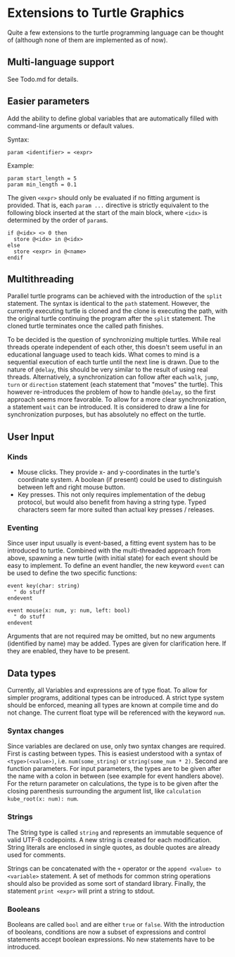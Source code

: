 # Extensions to Turtle Graphics

Quite a few extensions to the turtle programming language can be thought of
(although none of them are implemented as of now).

## Multi-language support

See Todo.md for details.

## Easier parameters

Add the ability to define global variables that are automatically
filled with command-line arguments or default values.

Syntax:
```
param <identifier> = <expr>
```

Example:
```
param start_length = 5
param min_length = 0.1
```

The given `<expr>` should only be evaluated if no fitting argument is provided.
That is, each `param ...` directive is strictly equivalent to the following block
inserted at the start of the main block, where `<idx>` is determined by the order
of `param`s.
```
if @<idx> <> 0 then
  store @<idx> in @<idx>
else
  store <expr> in @<name>
endif
```

## Multithreading

Parallel turtle programs can be achieved with the introduction
of the `split` statement. The syntax is identical to the
`path` statement. However, the currently executing turtle is cloned
and the clone is executing the path, with the original turtle
continuing the program after the `split` statement. The cloned
turtle terminates once the called path finishes.

To be decided is the question of synchronizing multiple turtles. While real
threads operate independent of each other, this doesn't seem useful in an
educational language used to teach kids. What comes to mind is a
sequential execution of each turtle until the next line is drawn. Due to
the nature of `@delay`, this should be very similar to the result of using
real threads. Alternatively, a synchronization can follow after each
`walk`, `jump`, `turn` or `direction` statement (each statement that
"moves" the turtle). This however re-introduces the problem of how to
handle `@delay`, so the first approach seems more favorable. To allow
for a more clear synchronization, a statement `wait` can be introduced.
It is considered to draw a line for synchronization purposes, but has
absolutely no effect on the turtle.

## User Input

### Kinds

* Mouse clicks. They provide x- and y-coordinates in the turtle's
  coordinate system. A boolean (if present) could be used to distinguish
  between left and right mouse button.
* Key presses. This not only requires implementation of the debug protocol,
  but would also benefit from having a string type. Typed characters seem far
  more suited than actual key presses / releases.

### Eventing

Since user input usually is event-based, a fitting event system has
to be introduced to turtle. Combined with the multi-threaded approach
from above, spawning a new turtle (with initial state) for each event
should be easy to implement. To define an event handler, the new keyword
`event` can be used to define the two specific functions:

```
event key(char: string)
  " do stuff
endevent

event mouse(x: num, y: num, left: bool)
  " do stuff
endevent
```

Arguments that are not required may be omitted, but no new arguments
(identified by name) may be added. Types are given for clarification here.
If they are enabled, they have to be present.

## Data types

Currently, all Variables and expressions are of type float. To allow for
simpler programs, additional types can be introduced. A strict type system
should be enforced, meaning all types are known at compile time and do not
change. The current float type will be referenced with the keyword `num`.

### Syntax changes

Since variables are declared on use, only two syntax changes are required.
First is casting between types. This is easiest understood with a syntax
of `<type>(<value>)`, i.e. `num(some_string)` or `string(some_num * 2)`.
Second are function parameters. For input parameters, the types are to be
given after the name with a colon in between (see example for event
handlers above). For the return parameter on calculations, the type is to
be given after the closing parenthesis surrounding the argument list, like
`calculation kube_root(x: num): num`.

### Strings

The String type is called `string` and represents an immutable sequence
of valid UTF-8 codepoints. A new string is created for each modification.
String literals are enclosed in single quotes, as double quotes are already
used for comments.

Strings can be concatenated with the `+` operator or the
`append <value> to <variable>` statement. A set of methods for common
string operations should also be provided as some sort of standard library.
Finally, the statement `print <expr>` will print a string to stdout.

### Booleans

Booleans are called `bool` and are either `true` or `false`. With the
introduction of booleans, conditions are now a subset of expressions and
control statements accept boolean expressions. No new statements have to be
introduced.